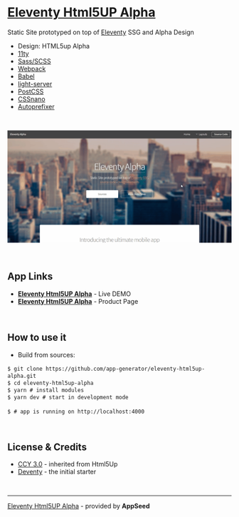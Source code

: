# [Eleventy Html5UP Alpha](https://appseed.us/static-site/eleventy-html5up-alpha)

Static Site prototyped on top of [Eleventy](https://www.11ty.io/) SSG and Alpha Design  

- Design: HTML5up Alpha
- [11ty](https://www.11ty.io/)
- [Sass/SCSS](https://github.com/sass/node-sass)
- [Webpack](https://webpack.js.org/)
- [Babel](https://babeljs.io/)
- [light-server](https://github.com/txchen/light-server)
- [PostCSS](https://postcss.org/)
- [CSSnano](https://cssnano.co/)
- [Autoprefixer](https://github.com/postcss/autoprefixer)

<br />

![Eleventy Html5UP Alpha - Gif animated intro.](https://raw.githubusercontent.com/app-generator/static/master/products/eleventy-html5up-alpha-intro.gif)

<br />

## App Links

- **[Eleventy Html5UP Alpha](https://eleventy-html5up-alpha.appseed.us)** - Live DEMO
- **[Eleventy Html5UP Alpha](https://appseed.us/static-site/eleventy-html5up-alpha)** - Product Page

<br />

## How to use it

- Build from sources:

```
$ git clone https://github.com/app-generator/eleventy-html5up-alpha.git
$ cd eleventy-html5up-alpha
$ yarn # install modules
$ yarn dev # start in development mode

$ # app is running on http://localhost:4000
```

<br />

## License & Credits

- [CCY 3.0](https://html5up.net/license) - inherited from Html5Up
- [Deventy](https://github.com/ianrose/deventy) - the initial starter 

<br />

---
[Eleventy Html5UP Alpha](https://appseed.us/static-site/eleventy-html5up-alpha) - provided by **AppSeed**
